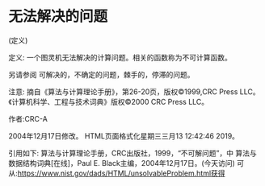 # 无法解决的问题


(定义)



定义:
一个图灵机无法解决的计算问题。相关的函数称为不可计算函数。



另请参阅
可解决的，不确定的问题，棘手的，停滞的问题。



注意:
摘自《算法与计算理论手册》，第26-20页，版权©1999,CRC Press LLC。《计算机科学、工程与技术词典》版权©2000 CRC Press LLC。


作者:CRC-A







2004年12月17日修改。
HTML页面格式化星期三三月13 12:42:46 2019。



引用如下:
算法与计算理论手册，CRC出版社，1999，“不可解问题”，中
算法与数据结构词典[在线]，Paul E. Black主编，2004年12月17日。(今天访问)
可从:https://www.nist.gov/dads/HTML/unsolvableProblem.html获得